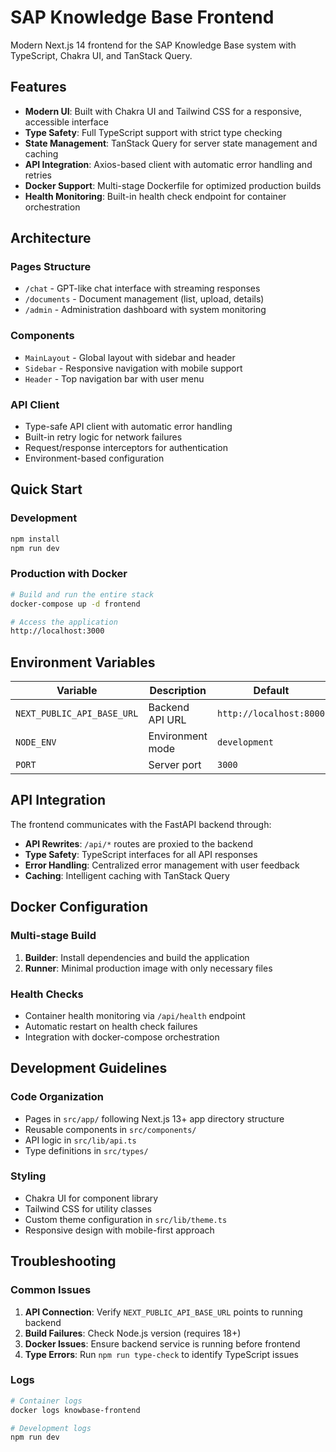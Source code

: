 # SAP Knowledge Base Frontend

Modern Next.js 14 frontend for the SAP Knowledge Base system with TypeScript, Chakra UI, and TanStack Query.

## Features

- **Modern UI**: Built with Chakra UI and Tailwind CSS for a responsive, accessible interface
- **Type Safety**: Full TypeScript support with strict type checking
- **State Management**: TanStack Query for server state management and caching
- **API Integration**: Axios-based client with automatic error handling and retries
- **Docker Support**: Multi-stage Dockerfile for optimized production builds
- **Health Monitoring**: Built-in health check endpoint for container orchestration

## Architecture

### Pages Structure
- `/chat` - GPT-like chat interface with streaming responses
- `/documents` - Document management (list, upload, details)
- `/admin` - Administration dashboard with system monitoring

### Components
- `MainLayout` - Global layout with sidebar and header
- `Sidebar` - Responsive navigation with mobile support
- `Header` - Top navigation bar with user menu

### API Client
- Type-safe API client with automatic error handling
- Built-in retry logic for network failures
- Request/response interceptors for authentication
- Environment-based configuration

## Quick Start

### Development
```bash
npm install
npm run dev
```

### Production with Docker
```bash
# Build and run the entire stack
docker-compose up -d frontend

# Access the application
http://localhost:3000
```

## Environment Variables

| Variable | Description | Default |
|----------|-------------|---------|
| `NEXT_PUBLIC_API_BASE_URL` | Backend API URL | `http://localhost:8000` |
| `NODE_ENV` | Environment mode | `development` |
| `PORT` | Server port | `3000` |

## API Integration

The frontend communicates with the FastAPI backend through:
- **API Rewrites**: `/api/*` routes are proxied to the backend
- **Type Safety**: TypeScript interfaces for all API responses
- **Error Handling**: Centralized error management with user feedback
- **Caching**: Intelligent caching with TanStack Query

## Docker Configuration

### Multi-stage Build
1. **Builder**: Install dependencies and build the application
2. **Runner**: Minimal production image with only necessary files

### Health Checks
- Container health monitoring via `/api/health` endpoint
- Automatic restart on health check failures
- Integration with docker-compose orchestration

## Development Guidelines

### Code Organization
- Pages in `src/app/` following Next.js 13+ app directory structure
- Reusable components in `src/components/`
- API logic in `src/lib/api.ts`
- Type definitions in `src/types/`

### Styling
- Chakra UI for component library
- Tailwind CSS for utility classes
- Custom theme configuration in `src/lib/theme.ts`
- Responsive design with mobile-first approach

## Troubleshooting

### Common Issues
1. **API Connection**: Verify `NEXT_PUBLIC_API_BASE_URL` points to running backend
2. **Build Failures**: Check Node.js version (requires 18+)
3. **Docker Issues**: Ensure backend service is running before frontend
4. **Type Errors**: Run `npm run type-check` to identify TypeScript issues

### Logs
```bash
# Container logs
docker logs knowbase-frontend

# Development logs
npm run dev
```
